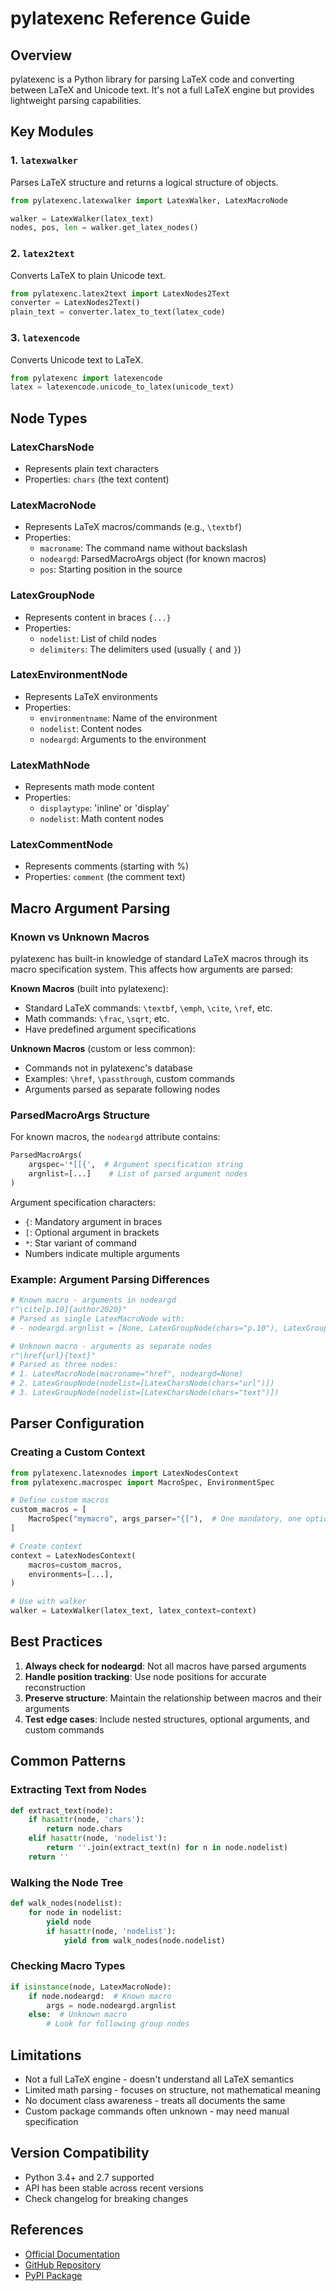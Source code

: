 # pylatexenc Reference Guide

## Overview

pylatexenc is a Python library for parsing LaTeX code and converting between LaTeX and Unicode text. It's not a full LaTeX engine but provides lightweight parsing capabilities.

## Key Modules

### 1. `latexwalker`
Parses LaTeX structure and returns a logical structure of objects.

```python
from pylatexenc.latexwalker import LatexWalker, LatexMacroNode

walker = LatexWalker(latex_text)
nodes, pos, len = walker.get_latex_nodes()
```

### 2. `latex2text`
Converts LaTeX to plain Unicode text.

```python
from pylatexenc.latex2text import LatexNodes2Text
converter = LatexNodes2Text()
plain_text = converter.latex_to_text(latex_code)
```

### 3. `latexencode`
Converts Unicode text to LaTeX.

```python
from pylatexenc import latexencode
latex = latexencode.unicode_to_latex(unicode_text)
```

## Node Types

### LatexCharsNode
- Represents plain text characters
- Properties: `chars` (the text content)

### LatexMacroNode
- Represents LaTeX macros/commands (e.g., `\textbf`)
- Properties:
  - `macroname`: The command name without backslash
  - `nodeargd`: ParsedMacroArgs object (for known macros)
  - `pos`: Starting position in the source

### LatexGroupNode
- Represents content in braces `{...}`
- Properties:
  - `nodelist`: List of child nodes
  - `delimiters`: The delimiters used (usually `{` and `}`)

### LatexEnvironmentNode
- Represents LaTeX environments
- Properties:
  - `environmentname`: Name of the environment
  - `nodelist`: Content nodes
  - `nodeargd`: Arguments to the environment

### LatexMathNode
- Represents math mode content
- Properties:
  - `displaytype`: 'inline' or 'display'
  - `nodelist`: Math content nodes

### LatexCommentNode
- Represents comments (starting with %)
- Properties: `comment` (the comment text)

## Macro Argument Parsing

### Known vs Unknown Macros

pylatexenc has built-in knowledge of standard LaTeX macros through its macro specification system. This affects how arguments are parsed:

**Known Macros** (built into pylatexenc):
- Standard LaTeX commands: `\textbf`, `\emph`, `\cite`, `\ref`, etc.
- Math commands: `\frac`, `\sqrt`, etc.
- Have predefined argument specifications

**Unknown Macros** (custom or less common):
- Commands not in pylatexenc's database
- Examples: `\href`, `\passthrough`, custom commands
- Arguments parsed as separate following nodes

### ParsedMacroArgs Structure

For known macros, the `nodeargd` attribute contains:
```python
ParsedMacroArgs(
    argspec='*[[{',  # Argument specification string
    argnlist=[...]    # List of parsed argument nodes
)
```

Argument specification characters:
- `{`: Mandatory argument in braces
- `[`: Optional argument in brackets
- `*`: Star variant of command
- Numbers indicate multiple arguments

### Example: Argument Parsing Differences

```python
# Known macro - arguments in nodeargd
r"\cite[p.10]{author2020}"
# Parsed as single LatexMacroNode with:
# - nodeargd.argnlist = [None, LatexGroupNode(chars="p.10"), LatexGroupNode(chars="author2020")]

# Unknown macro - arguments as separate nodes
r"\href{url}{text}"
# Parsed as three nodes:
# 1. LatexMacroNode(macroname="href", nodeargd=None)
# 2. LatexGroupNode(nodelist=[LatexCharsNode(chars="url")])
# 3. LatexGroupNode(nodelist=[LatexCharsNode(chars="text")])
```

## Parser Configuration

### Creating a Custom Context

```python
from pylatexenc.latexnodes import LatexNodesContext
from pylatexenc.macrospec import MacroSpec, EnvironmentSpec

# Define custom macros
custom_macros = [
    MacroSpec("mymacro", args_parser="{["),  # One mandatory, one optional
]

# Create context
context = LatexNodesContext(
    macros=custom_macros,
    environments=[...],
)

# Use with walker
walker = LatexWalker(latex_text, latex_context=context)
```

## Best Practices

1. **Always check for nodeargd**: Not all macros have parsed arguments
2. **Handle position tracking**: Use node positions for accurate reconstruction
3. **Preserve structure**: Maintain the relationship between macros and their arguments
4. **Test edge cases**: Include nested structures, optional arguments, and custom commands

## Common Patterns

### Extracting Text from Nodes

```python
def extract_text(node):
    if hasattr(node, 'chars'):
        return node.chars
    elif hasattr(node, 'nodelist'):
        return ''.join(extract_text(n) for n in node.nodelist)
    return ''
```

### Walking the Node Tree

```python
def walk_nodes(nodelist):
    for node in nodelist:
        yield node
        if hasattr(node, 'nodelist'):
            yield from walk_nodes(node.nodelist)
```

### Checking Macro Types

```python
if isinstance(node, LatexMacroNode):
    if node.nodeargd:  # Known macro
        args = node.nodeargd.argnlist
    else:  # Unknown macro
        # Look for following group nodes
```

## Limitations

- Not a full LaTeX engine - doesn't understand all LaTeX semantics
- Limited math parsing - focuses on structure, not mathematical meaning
- No document class awareness - treats all documents the same
- Custom package commands often unknown - may need manual specification

## Version Compatibility

- Python 3.4+ and 2.7 supported
- API has been stable across recent versions
- Check changelog for breaking changes

## References

- [Official Documentation](https://pylatexenc.readthedocs.io/)
- [GitHub Repository](https://github.com/phfaist/pylatexenc)
- [PyPI Package](https://pypi.org/project/pylatexenc/)
